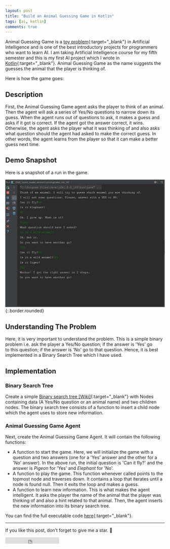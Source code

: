 ```yaml
---
layout: post
title: "Build an Animal Guessing Game in Kotlin"
tags: [ai, kotlin]
comments: true
---
```


Animal Guessing Game is a [toy problem](https://artificialintelligentsystems.wordpress.com/category/toy-problems/){:target="_blank"} in Artificial Intelligence and is one of the best introductory projects for programmers who want to learn AI. I am taking Artificial Intelligence course for my fifth semester and this is my first AI project which I wrote in [Kotlin](https://kotlinlang.org/){:target="_blank"}.
Animal Guessing Game as the name suggests the guesses the animal that the player is thinking of. 

Here is how the game goes:

## Description

First, the Animal Guessing Game agent asks the player to think of an animal. Then the agent will ask a series of Yes/No questions to narrow down its guess. When the agent runs out of questions to ask, it makes a guess and asks if it got is correct.
If the agent got the answer correct, it wins. Otherwise, the agent asks the player what it was thinking of and also asks what question should the agent had asked to make the correct guess. In other words, the agent learns from the player so that it can make a better guess next time.

## Demo Snapshot

Here is a snapshot of a run in the game.

![demo_snapshot](/images/animal_guessing_game.jpg){:.border.rounded}

## Understanding The Problem

Here, it is very important to understand the problem. This is a simple binary problem i.e. ask the player a Yes/No question; if the answer is 'Yes' go to this question; if the answer is 'No' go to that question. Hence, it is best implemented in a Binary Search Tree which I have used.

## Implementation

### Binary Search Tree

Create a simple [Binary search tree [Wiki]](https://en.wikipedia.org/wiki/Binary_search_tree){:target="_blank"} with Nodes containing data (A Yes/No question or an animal name) and two children nodes. The binary search tree consists of a function to insert a child node which the agent uses to store new information.

<script src="https://gist.github.com/awalesushil/137274de067475ad5758bff5cee5df70.js"></script>

### Animal Guessing Game Agent

Next, create the Animal Guessing Game Agent. It will contain the following functions:

* A function to start the game. Here, we will initialize the game with a question and two answers (one for a 'Yes' answer and the other for a 'No' answer). In the above run, the initial question is 'Can it fly?' and the answer is <i>Pigeon</i> for 'Yes' and <i>Elephant</i> for 'No'.
* A function to play the game. This function whenever called points to the topmost node and traverses down. It contains a loop that iterates until a node is found null. Then it exits the loop and makes a guess.
* A function to learn new information. This is what makes the agent intelligent. It asks the player the name of the animal that the player was thinking of and also a hint related to that animal. Then, the agent inserts the new information into its binary search tree.

<script src="https://gist.github.com/awalesushil/cfb5894cfe46b4e41f8434399e172aa1.js"></script>

You can find the full executable code [here](https://github.com/awalesushil/Animal-Guessing-Game){:target="_blank"}. 

---

If you like this post, don’t forget to give me a star. :star2:

<iframe src="https://ghbtns.com/github-btn.html?user=awalesushil&repo=Animal-Guessing-Game&type=star&count=true" frameborder="0" scrolling="0" width="170px" height="20px"></iframe>